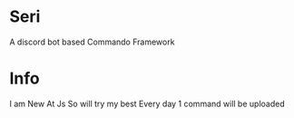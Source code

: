 # Seri
A discord bot based Commando Framework
# Info
I am New At Js So will try my best 
Every day 1 command will be uploaded 
# 
